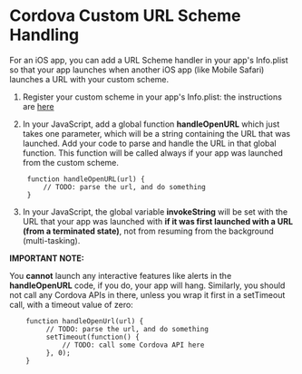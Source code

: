 <!--
#
# Licensed to the Apache Software Foundation (ASF) under one
# or more contributor license agreements.  See the NOTICE file
# distributed with this work for additional information
# regarding copyright ownership.  The ASF licenses this file
# to you under the Apache License, Version 2.0 (the
# "License"); you may not use this file except in compliance
# with the License.  You may obtain a copy of the License at
# 
# http://www.apache.org/licenses/LICENSE-2.0
# 
# Unless required by applicable law or agreed to in writing,
# software distributed under the License is distributed on an
# "AS IS" BASIS, WITHOUT WARRANTIES OR CONDITIONS OF ANY
#  KIND, either express or implied.  See the License for the
# specific language governing permissions and limitations
# under the License.
#
-->
# Cordova Custom URL Scheme Handling #

For an iOS app, you can add a URL Scheme handler in your app's Info.plist so that your app launches when another iOS app (like Mobile Safari) launches a URL with your custom scheme.

1. Register your custom scheme in your app's Info.plist: the instructions are [here](http://developer.apple.com/library/ios/#documentation/iPhone/Conceptual/iPhoneOSProgrammingGuide/AdvancedAppTricks/AdvancedAppTricks.html#//apple_ref/doc/uid/TP40007072-CH7-SW21)
2. In your JavaScript, add a global function **handleOpenURL** which just takes one parameter, which will be a string containing the URL that was launched. Add your code to parse and handle the URL in that global function. This function will be called always if your app was launched from the custom scheme.

        function handleOpenURL(url) {
            // TODO: parse the url, and do something 
        }

3. In your JavaScript, the global variable **invokeString** will be set with the URL that your app was launched with **if it was first launched with a URL (from a terminated state)**, not from resuming from the background (multi-tasking).

        
**IMPORTANT NOTE:** 
        
You **cannot** launch any interactive features like alerts in the **handleOpenURL** code, if you do, your app will hang. Similarly, you should not call any Cordova APIs in there, unless you wrap it first in a setTimeout call, with a timeout value of zero:

        function handleOpenUrl(url) {
             // TODO: parse the url, and do something 
             setTimeout(function() {
                 // TODO: call some Cordova API here
             }, 0);
        }